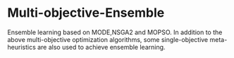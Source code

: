 # Multi-objective-Ensemble
Ensemble learning based on MODE,NSGA2 and MOPSO.
In addition to the above multi-objective optimization algorithms, some single-objective meta-heuristics are also used to achieve ensemble learning.
